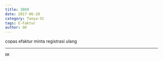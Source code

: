 ```yaml
---
title: 3069
date: 2017-06-20
category: Tanya-SC
tags: E-Faktur
author: GK
---
```


copas efaktur minta registrasi ulang

---



`GK`
